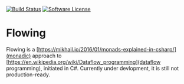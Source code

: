 [![Build Status](https://www.travis-ci.org/niberger/flowing.svg?branch=master)](https://www.travis-ci.org/niberger/flowing)
[![Software License](https://img.shields.io/badge/license-MIT-brightgreen.svg?style=flat-square)](LICENSE.txt)


# Flowing
Flowing is a [https://mikhail.io/2016/01/monads-explained-in-csharp/](monadic) approach to [https://en.wikipedia.org/wiki/Dataflow_programming](dataflow programming), initiated in C#.
Currently under devlopment, it is still not production-ready.
